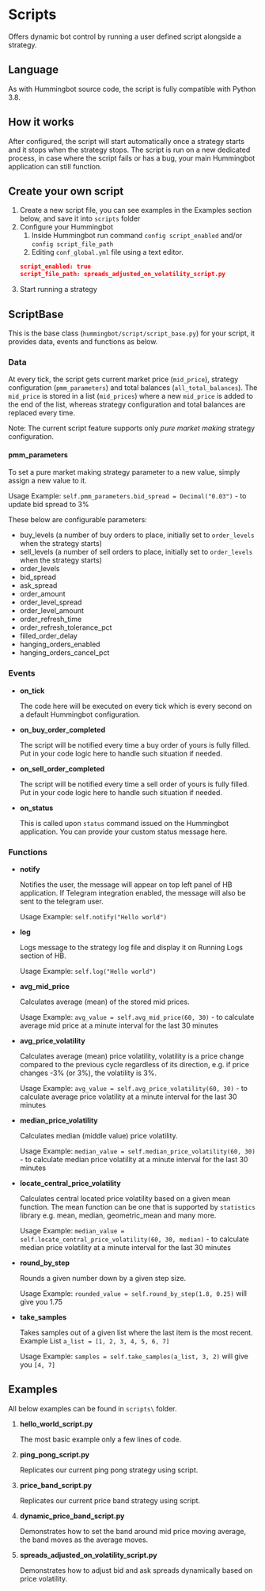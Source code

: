 # Scripts
Offers dynamic bot control by running a user defined script alongside a strategy. 

## Language
As with Hummingbot source code, the script is fully compatible with Python 3.8.

## How it works
After configured, the script will start automatically once a strategy starts and it stops when the strategy stops. 
The script is run on a new dedicated process, in case where the script fails or has a bug, your main Hummingbot 
application can still function.

## Create your own script
1. Create a new script file, you can see examples in the Examples section below, and save it into `scripts` folder
1. Configure your Hummingbot
   1. Inside Hummingbot run command `config script_enabled` and/or `config script_file_path`
   1. Editing `conf_global.yml` file using a text editor.
   ```json
   script_enabled: true
   script_file_path: spreads_adjusted_on_volatility_script.py
   ```
1. Start running a strategy

## ScriptBase

This is the base class (`hummingbot/script/script_base.py`) for your script, it provides data, events and functions 
as below.
  
### Data

At every tick, the script gets current market price (`mid_price`), strategy configuration (`pmm_parameters`) and 
total balances (`all_total_balances`). The `mid_price` is stored in a list (`mid_prices`) where a new `mid_price` 
is added to the end of the list, whereas strategy configuration and total balances are replaced every time.

Note: The current script feature supports only *pure market making* strategy configuration.

#### pmm_parameters

To set a pure market making strategy parameter to a new value, simply assign a new value to it.

Usage Example: `self.pmm_parameters.bid_spread = Decimal("0.03")` - to update bid spread to 3%

These below are configurable parameters:
- buy_levels (a number of buy orders to place, initially set to `order_levels` when the strategy starts)
- sell_levels (a number of sell orders to place, initially set to `order_levels` when the strategy starts)
- order_levels
- bid_spread
- ask_spread
- order_amount
- order_level_spread
- order_level_amount
- order_refresh_time
- order_refresh_tolerance_pct
- filled_order_delay
- hanging_orders_enabled
- hanging_orders_cancel_pct
  
### Events  
* **on_tick**

  The code here will be executed on every tick which is every second on a default Hummingbot configuration.

* **on_buy_order_completed**

  The script will be notified every time a buy order of yours is fully filled. Put in your code logic here to handle such
situation if needed.

* **on_sell_order_completed**

  The script will be notified every time a sell order of yours is fully filled. Put in your code logic here to handle such
situation if needed.

* **on_status**

  This is called upon `status` command issued on the Hummingbot application. You can provide your custom status message 
here.

### Functions

* **notify**

  Notifies the user, the message will appear on top left panel of HB application.
  If Telegram integration enabled, the message will also be sent to the telegram user. 

  Usage Example: `self.notify("Hello world")`

* **log**

  Logs message to the strategy log file and display it on Running Logs section of HB.

  Usage Example: `self.log("Hello world")`

* **avg_mid_price**

  Calculates average (mean) of the stored mid prices.

  Usage Example: `avg_value = self.avg_mid_price(60, 30)` - to calculate average mid price at a minute interval for the 
last 30 minutes

* **avg_price_volatility**

  Calculates average (mean) price volatility, volatility is a price change compared to the previous cycle regardless of 
its direction, e.g. if price changes -3% (or 3%), the volatility is 3%.

  Usage Example: `avg_value = self.avg_price_volatility(60, 30)` - to calculate average price volatility at a minute 
interval for the last 30 minutes

* **median_price_volatility**

  Calculates median (middle value) price volatility.

  Usage Example: `median_value = self.median_price_volatility(60, 30)` - to calculate median price volatility at 
a minute interval for the last 30 minutes

* **locate_central_price_volatility**

  Calculates central located price volatility based on a given mean function. The mean function can be one 
that is supported by `statistics` library e.g. mean, median, geometric_mean and many more.

  Usage Example: `median_value = self.locate_central_price_volatility(60, 30, median)` - to calculate median price 
volatility at a minute interval for the last 30 minutes

* **round_by_step**

  Rounds a given number down by a given step size. 

  Usage Example: `rounded_value = self.round_by_step(1.8, 0.25)` will give you 1.75

* **take_samples**

  Takes samples out of a given list where the last item is the most recent. 
  Example List `a_list = [1, 2, 3, 4, 5, 6, 7]`
  
  Usage Example: `samples = self.take_samples(a_list, 3, 2)` will give you `[4, 7]`

## Examples
All below examples can be found in `scripts\` folder.

1. **hello\_world\_script.py**

   The most basic example only a few lines of code.

1. **ping\_pong\_script.py**

   Replicates our current ping pong strategy using script.

1. **price\_band\_script.py**

   Replicates our current price band strategy using script.

1. **dynamic\_price\_band\_script.py**

   Demonstrates how to set the band around mid price moving average, the band moves as the average moves.

1. **spreads\_adjusted\_on\_volatility\_script.py**

   Demonstrates how to adjust bid and ask spreads dynamically based on price volatility.
